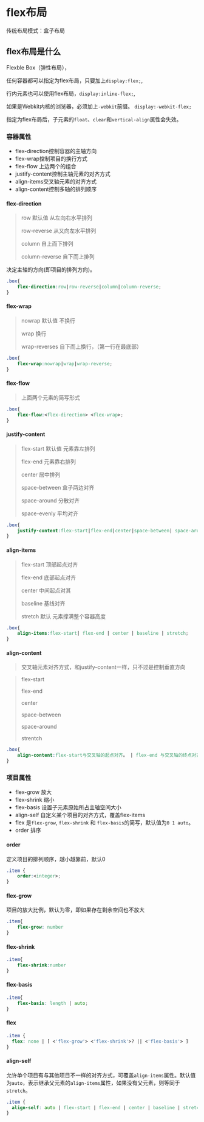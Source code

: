 # flex布局

传统布局模式：盒子布局

## flex布局是什么

Flexble Box（弹性布局），

任何容器都可以指定为flex布局，只要加上`display:flex;`,

行内元素也可以使用flex布局，`display:inline-flex;`,

如果是Webkit内核的浏览器，必须加上`-webkit`前缀。       `display:-webkit-flex;`

指定为flex布局后，子元素的`float`、`clear`和`vertical-align`属性会失效。

### 容器属性

-   flex-direction控制容器的主轴方向
-   flex-wrap控制项目的换行方式
-   flex-flow   上边两个的组合
-   justify-content控制主轴元素的对齐方式
-   align-items交叉轴元素的对齐方式
-   align-content控制多轴的排列顺序

#### flex-direction

> row 默认值  从左向右水平排列
>
> row-reverse   从又向左水平排列
>
> column    自上而下排列
>
> column-reverse    自下而上排列

决定主轴的方向(即项目的排列方向)。

```css
.box{
    flex-direction:row|row-reverse|column|column-reverse;
}
```

#### flex-wrap

> nowrap   默认值   不换行
>
> wrap    换行
>
> wrap-reverses   自下而上换行，（第一行在最底部）

```css
.box{
    flex-wrap:nowrap|wrap|wrap-reverse;
}
```

#### flex-flow

> 上面两个元素的简写形式

```css
.box{
    flex-flow:<flex-direction> <flex-wrap>;
}
```

#### justify-content

> flex-start    默认值   元素靠左排列
>
> flex-end    元素靠右排列
>
> center        居中排列
>
> space-between     盒子两边对齐
>
> space-around       分散对齐
>
> space-evenly         平均对齐

```css
.box{
    justify-content:flex-start|flex-end|center|space-between| space-around|space-evenly
}
```

#### align-items

> flex-start     顶部起点对齐
>
> flex-end     底部起点对齐
>
> center       中间起点对其
>
> baseline     基线对齐
>
> stretch       默认     元素撑满整个容器高度

```css
.box{
    align-items:flex-start| flex-end | center | baseline | stretch;
}
```

#### align-content

> 交叉轴元素对齐方式，和justify-content一样，只不过是控制垂直方向

> flex-start
>
> flex-end
>
> center
>
> space-between
>
> space-around
>
> strentch

```css
.box{
    align-content:flex-start与交叉轴的起点对齐。 | flex-end 与交叉轴的终点对齐。| center 与交叉轴的中点对齐。| space-between 与交叉轴两端对齐，轴线之间的间隔平均分布。| space-around 每根轴线两侧的间隔都相等。所以，轴线之间的间隔比轴线与边框的间隔大一倍。| stretch （默认值）：轴线占满整个交叉轴。;
}
```

### 项目属性

- flex-grow   放大
- flex-shrink  缩小
- flex-basis   设置子元素原始所占主轴空间大小
- align-self    自定义某个项目的对齐方式，覆盖flex-items
- flex   是`flex-grow`, `flex-shrink` 和 `flex-basis`的简写，默认值为`0 1 auto`。
- order    排序

#### order

定义项目的排列顺序，越小越靠前，默认0

```css
.item {
    order:<integer>;
}
```

#### flex-grow

项目的放大比例，默认为零，即如果存在剩余空间也不放大

```css
.item{
    flex-grow: number
}
```

#### flex-shrink

```css
.item{
    flex-shrink:number
}
```

#### flex-basis

```css
.item{
    flex-basis: length | auto;
}
```

#### flex

```css
.item {
  flex: none | [ <'flex-grow'> <'flex-shrink'>? || <'flex-basis'> ]
}
```

#### align-self      

允许单个项目有与其他项目不一样的对齐方式，可覆盖`align-items`属性。默认值为`auto`，表示继承父元素的`align-items`属性，如果没有父元素，则等同于`stretch`。

```css
.item {
  align-self: auto | flex-start | flex-end | center | baseline | stretch;
}
```



















































